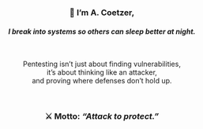 <div align="center">
    <h3>👾 I’m A. Coetzer,</h3>
    <h4>
        <em>I break into systems so others can sleep better at night.</em>  
    </h4>
    <br>
    <p>
        Pentesting isn’t just about finding vulnerabilities,<br>
        it’s about thinking like an attacker,<br>
        and proving where defenses don’t hold up.
    </p>
    <br>
    <h3>
        <strong>⚔️ Motto: <em>“Attack to protect.”</em></strong>
    </h3>
</div>
